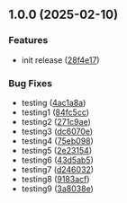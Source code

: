 ## 1.0.0 (2025-02-10)


### Features

* init release ([28f4e17](https://github.com/newo-ai/khalezin-test-public/commit/28f4e1785acccb286ec9ba19249909c482f02de1))


### Bug Fixes

* testing ([4ac1a8a](https://github.com/newo-ai/khalezin-test-public/commit/4ac1a8a203c363dd718ef4fa3d48c9316d7221c4))
* testing1 ([84fc5cc](https://github.com/newo-ai/khalezin-test-public/commit/84fc5cc72f2cb0ba988fdc89d92370977b97e938))
* testing2 ([271c9ae](https://github.com/newo-ai/khalezin-test-public/commit/271c9ae619c24f9f874bf72bd640456f8feab1a6))
* testing3 ([dc6070e](https://github.com/newo-ai/khalezin-test-public/commit/dc6070e7f1fa8f4f48cdddb0110684efa7904020))
* testing4 ([75eb098](https://github.com/newo-ai/khalezin-test-public/commit/75eb09888dccc757993b9b3d6f6b465310e0a197))
* testing5 ([2e23154](https://github.com/newo-ai/khalezin-test-public/commit/2e23154d1693dd455f3ff494af56a5c9779fe97d))
* testing6 ([43d5ab5](https://github.com/newo-ai/khalezin-test-public/commit/43d5ab58fa0f974752381291617f707ba55f4a81))
* testing7 ([d246032](https://github.com/newo-ai/khalezin-test-public/commit/d246032525595adc525f89045f145a3b81b193ce))
* testing8 ([9183acf](https://github.com/newo-ai/khalezin-test-public/commit/9183acfca531bbb6b2cff44a2990f33b338daa65))
* testing9 ([3a8038e](https://github.com/newo-ai/khalezin-test-public/commit/3a8038ed19cb0fbbbd0dd023439421d5638579ca))
